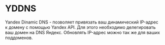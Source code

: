 # YDDNS

Yandex Dinamic DNS - позволяет привязать ваш динамический IP-адрес к домену с помощью Yandex API. Для этого необходимо делегировать ваш домен на DNS Яндекс. Обновлять IP-адрес можно так же для ваших поддоменов.
